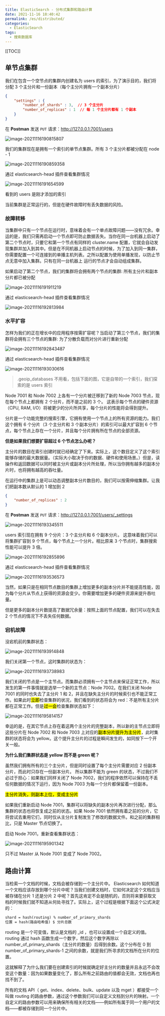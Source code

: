 ```yaml
---
title: ElasticSearch - 分布式集群和路由计算
date: 2021-11-16 18:40:42
permalink: /es/distributed/
categories:
  - ElasticSearch
tags: 
  - 搜索数据库
---
```


[[TOC]]

## 单节点集群

我们在包含一个空节点的集群内创建名为 users 的索引，为了演示目的，我们将分配 3 个主分片和一份副本（每个主分片拥有一个副本分片）

```json
{
    "settings" : {
        "number_of_shards" : 3,  // 3 个主分片
        "number_of_replicas" : 1  // 每 1 个主分片都有 1 个副本
    }
}
```

在 **Postman** 发送 `PUT` 请求：http://127.0.0.1:7001/users

![image-20211116190815807](https://fastly.jsdelivr.net/gh/Kele-Bingtang/static/img/ElasticSearch/20211116190931.png)

我们的集群现在是拥有一个索引的单节点集群。所有 3 个主分片都被分配在 node - 1 

![image-20211116190859358](https://fastly.jsdelivr.net/gh/Kele-Bingtang/static/img/ElasticSearch/20211116190900.png)

通过 elasticsearch-head 插件查看集群情况

![image-20211116191654599](https://fastly.jsdelivr.net/gh/Kele-Bingtang/static/img/ElasticSearch/20211116191656.png)

看到的 users 是刚才添加的索引

当前集群是正常运行的，但是在硬件故障时有丢失数据的风险。

### 故障转移

当集群中只有一个节点在运行时，意味着会有一个单点故障问题——没有冗余。幸运的是，我们只需再启动一个节点即可防止数据丢失。当你在同一台机器上启动了第二个节点时，只要它和第一个节点有同样的 cluster.name 配置，它就会自动发现集群并加入到其中。但是在不同机器上启动节点的时候，为了加入到同一集群，你需要配置一个可连接到的单播主机列表。之所以配置为使用单播发现，以防止节点无意中加入集群。只有在同一台机器上 运行的节点才会自动组成集群。

如果启动了第二个节点，我们的集群将会拥有两个节点的集群: 所有主分片和副本分片都已被分配

![image-20211116191911219](https://fastly.jsdelivr.net/gh/Kele-Bingtang/static/img/ElasticSearch/20211116191912.png)

通过 elasticsearch-head 插件查看集群情况

![image-20211116192813984](https://fastly.jsdelivr.net/gh/Kele-Bingtang/static/img/ElasticSearch/20211116192815.png)

### 水平扩容

怎样为我们的正在增长中的应用程序按需扩容呢？当启动了第三个节点，我们的集群将会拥有三个节点的集群: 为了分散负载而对分片进行重新分配

![image-20211116192843487](https://fastly.jsdelivr.net/gh/Kele-Bingtang/static/img/ElasticSearch/20211116192844.png)

通过 elasticsearch-head 插件查看集群情况

![image-20211116193030616](https://fastly.jsdelivr.net/gh/Kele-Bingtang/static/img/ElasticSearch/20211116193031.png)

> .geoip_databases 不用看，包括下面的图，它是自带的一个索引，我们探索的是 users 索引

Node 7001 和 Node 7002 上各有一个分片被迁移到了新的 Node 7003 节点，现在每个节点上都拥有 2 个分片，而不是之前的 3 个。 这表示每个节点的硬件资源（CPU, RAM, I/O）将被更少的分片所共享，每个分片的性能将会得到提升。

分片是一个功能完整的搜索引擎，它拥有使用一个节点上的所有资源的能力。我们这个拥有 6 个分片（3 个主分片和 3 个副本分片）的索引可以最大扩容到 6 个节点，每个节点上存在一个分片，并且每个分片拥有所在节点的全部资源。

**但是如果我们想要扩容超过 6 个节点怎么办呢？**

主分片的数目在索引创建时就已经确定了下来。实际上，这个数目定义了这个索引能够存储的最大数据量。（实际大小取决于你的数据、硬件和使用场景。）但是，读操作和返回数据可以同时被主分片或副本分片所处理，所以当你拥有越多的副本分片时，也将拥有越高的吞吐量。

在运行中的集群上是可以动态调整副本分片数目的，我们可以按需伸缩集群。让我们把副本数从默认的 1 增加到 2

```json
{
    "number_of_replicas" : 2
}
```

在 **Postman** 发送 `PUT` 请求：http://127.0.0.1:7001/users/_settings

![image-20211116193345511](https://fastly.jsdelivr.net/gh/Kele-Bingtang/static/img/ElasticSearch/20211116193347.png)

users 索引现在拥有 9 个分片：3 个主分片和 6 个副本分片。 这意味着我们可以将集群扩容到 9 个节点，每个节点上一个分片。相比原来 3 个节点时，集群搜索性能可以提升 3 倍。



![image-20211116192855896](https://fastly.jsdelivr.net/gh/Kele-Bingtang/static/img/ElasticSearch/20211116192926.png)

通过 elasticsearch-head 插件查看集群情况

![image-20211116193536573](https://fastly.jsdelivr.net/gh/Kele-Bingtang/static/img/ElasticSearch/20211116193602.png)

当然，如果只是在相同节点数目的集群上增加更多的副本分片并不能提高性能，因为每个分片从节点上获得的资源会变少。你需要增加更多的硬件资源来提升吞吐量。

但是更多的副本分片数提高了数据冗余量：按照上面的节点配置，我们可以在失去 2 个节点的情况下不丢失任何数据。

### 宕机故障

没宕机前的集群状态：

![image-20211116193914848](https://fastly.jsdelivr.net/gh/Kele-Bingtang/static/img/ElasticSearch/20211116193942.png)

我们关闭第一个节点，这时集群的状态为：

![image-20211116193738983](https://fastly.jsdelivr.net/gh/Kele-Bingtang/static/img/ElasticSearch/20211116193739.png)

我们关闭的节点是一个主节点。而集群必须拥有一个主节点来保证正常工作，所以发生的第一件事情就是选举一个新的主节点：Node 7002。在我们关闭 Node 7001 的同时也失去了主分片 1 和 2，并且在缺失主分片的时候索引也不能正常工作。如果此时<mark>立即</mark>检查集群的状况，我们看到的状态将会为 red：不是所有主分片都在正常工作。但是<mark>过一会</mark>检查集群状态如下：

![image-20211116195814157](https://fastly.jsdelivr.net/gh/Kele-Bingtang/static/img/ElasticSearch/20211116195818.png)

幸运的是，在其它节点上存在着这两个主分片的完整副本，所以新的主节点立即将这些分片在 Node 7002 和 Node 7003 上对应的<mark>副本分片提升为主分片</mark>，此时集群的状态将会为 yellow。这个提升主分片的过程是瞬间发生的，如同按下一个开关一般。

**为什么我们集群状态是 yellow 而不是 green 呢？**

虽然我们拥有所有的三个主分片，但是同时设置了每个主分片需要对应 2 份副本分片，而此时只存在一份副本分片。 所以集群不能为 green 的状态，不过我们不必过于担心：如果我们同样关闭了 Node 7002，我们的程序依然可以保持在不丢任何数据的情况下运行，因为 Node 7003 为每一个分片都保留着一份副本。

<mark>主分片消失，则副本上位，变成主分片</mark>

如果我们重新启动 Node 7001，集群可以将缺失的副本分片再次进行分配，那么集群的状态也将恢复成之前的状态。如果 Node 7001 依然拥有着之前的分片，它将尝试去重用它们，同时仅从主分片复制发生了修改的数据文件。和之前的集群相比，只是 Master 节点切换了。

启动 Node 7001，重新查看集群状态：

![image-20211116195901342](https://fastly.jsdelivr.net/gh/Kele-Bingtang/static/img/ElasticSearch/20211130172933.png)

只不过 Master 从 Node 7001 变成了 Node 7002。

## 路由计算

当检索一个文档的时候，文档会被存储到一个主分片中。 Elasticsearch 如何知道一个文档应该存放到哪个分片中呢？当我们创建文档时，它如何决定这个文档应当被存储在分片 1 还是分片 2 中呢？首先这肯定不会是随机的，否则将来要获取文档的时候我们就不知道从何处寻找了。实际上，这个过程是根据下面这个公式决定的：

```md
shard = hash(routing) % number_of_primary_shards
位置 = hash(路由哈希值) $ 分片总数
```

routing 是一个可变值，默认是文档的 _id ，也可以设置成一个自定义的值。routing 通过 hash 函数生成一个数字，然后这个数字再除以 number_of_primary_shards（主分片的数量）后得到余数。这个分布在 0 到 number_of_primary_shards-1 之间的余数，就是我们所寻求的文档所在分片的位置。

这就解释了为什么我们要在创建索引的时候就确定好主分片的数量并且永远不会改变这个数量：因为如果数量变化了，那么所有之前路由的值都会无效，文档也再也找不到了。

所有的文档 API（ get、index、delete、bulk、update 以及 mget ）都接受一个叫做 routing 的路由参数，通过这个参数我们可以自定义文档到分片的映射。一个自定义的路由参数可以用来确保所有相关的文档——例如所有属于同一个用户的文档——都被存储到同一个分片中。
